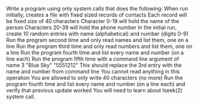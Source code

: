 Write a program using only system calls that does the following:
When run initially, creates a file with fixed sized records of contacts
Each record will be fixed size of 40 characters
Character 0-19 will hold the name of the person
Characters 20-39 will hold the phone number
In the initial run, create 10 random entries with name (alphabetical) and number (digits 0-9)
Run the program second time and only read names and list them, one on a line
Run the program third time and only read numbers and list them, one on a line
Run the program fourth time and list every name and number (on a line each)
Run the program fifth time with a command line argument of name 3 "Blue Sky" "5551212"
This should replace the 3rd entry with the name and number from command line
You cannot read anything in this operation
You are allowed to only write 40 characters (no more)
Run the program fourth time and list every name and number (on a line each) and verify that previous update worked
You will need to learn about lseek(2) system call.
